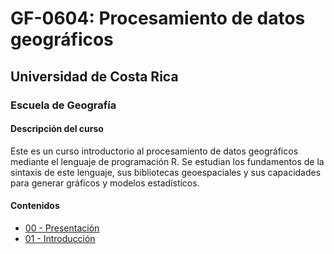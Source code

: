 # GF-0604: Procesamiento de datos geográficos

## Universidad de Costa Rica
### Escuela de Geografía

#### Descripción del curso
Este es un curso introductorio al procesamiento de datos geográficos mediante el lenguaje de programación R. Se estudian los fundamentos de la sintaxis de este lenguaje, sus bibliotecas geoespaciales y sus capacidades para generar gráficos y modelos estadísticos.

#### Contenidos
* [00 - Presentación](https://geoprocesamiento-2020i.github.io/00-presentacion/index.html)
* [01 - Introducción]()
